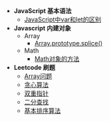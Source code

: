 - **JavaScript 基本语法**
	- [JavaScript中var和let的区别](Js/JavaScript中var和let的区别.md) 
- **Javascript 内建对象**
	- Array 
		- [Array.prototype.splice()](Js/Array_splice.md)
	- Math
		- [Math对象的方法](Js/Math_mathods.md)
- **Leetcode 刷题**
	- [Array问题](leetcode/Array问题.md)
	- [贪心算法](leetcode/leetcode101_greedy_algorithm.md)
	- [双重指针](leetcode/leetcode101_double_pointer.md)
	- [二分查找](leetcode/leetcode101_binary_search.md)
	- [基本排序算法](leetcode/bubble_sort.md)
	

